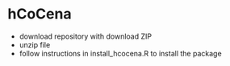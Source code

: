 # hCoCena

- download repository with download ZIP
- unzip file
- follow instructions in install_hcocena.R to install the package